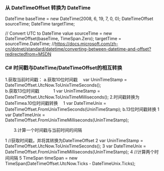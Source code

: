 



### 从 DateTimeOffset 转换为 DateTime
DateTime baseTime = new DateTime(2008, 6, 19, 7, 0, 0);
DateTimeOffset sourceTime;
DateTime targetTime;

// Convert UTC to DateTime value
sourceTime = new DateTimeOffset(baseTime, TimeSpan.Zero);
targetTime = sourceTime.DateTime;
//https://docs.microsoft.com/zh-cn/dotnet/standard/datetime/converting-between-datetime-and-offset?redirectedfrom=MSDN


### C# 时间戳与DateTime/DateTimeOffset的相互转换
1.获取当前时间戳：
a.获取10位时间戳 　var UninTimeStamp = DateTimeOffset.UtcNow.ToUnixTimeSeconds();  
b.获取13位时间戳　　　 1 var UninTimeStamp = DateTimeOffset.UtcNow.ToUnixTimeMilliseconds(); 
2.时间戳转换为DateTimea.10位时间戳转换　 1 var DateTimeUnix = DateTimeOffset.FromUnixTimeSeconds(UninTimeStamp); 
b.13位时间戳转换 1 var DateTimeUnix = DateTimeOffset.FromUnixTimeMilliseconds(UninTimeStamp); 

　　3.计算一个时间戳与当前时间的间隔　

1 //获取时间戳，并将其转换为DateTimeOffset
2             var UninTimeStamp = DateTimeOffset.UtcNow.ToUnixTimeSeconds();
3             var DateTimeUnix = DateTimeOffset.FromUnixTimeMilliseconds(UninTimeStamp);
4             //计算两个时间间隔
5             TimeSpan timeSpan = new TimeSpan(DateTimeOffset.UtcNow.Ticks - DateTimeUnix.Ticks);